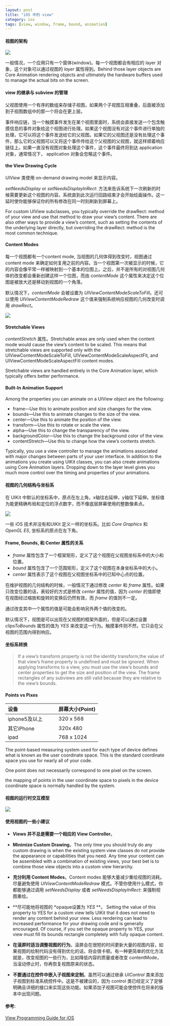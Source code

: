 ```yaml
---
layout: post
title: "iOS 中的 view"
category: ios
tags: [view, window, frame, bound, animation]
---
```


#### 视图的架构

![](/assets/view-layer-store.jpg)

一般情况，一个应用只有一个窗体(window)。每一个视图都会有相应的 layer 对象，这个对象可以通过视图的 *layer* 属性得到。Behind those layer objects are Core Animation rendering objects and ultimately the hardware buffers used to manage the actual bits on the screen.


#### view 的继承与 subview 的管理

父视图使用一个有序的数组来存储子视图，如果两个子视图互相重叠，后面被添加到子视图数组中的那一个将会在更上层。

事件响应链，当一个触摸事件发生在某个视图里面时，系统会直接发送一个包含触摸信息的事件对象给这个视图进行处理。如果这个视图没有对这个事件进行单独的处理，它可以将这个事件发送给它的父视图。如果它的父视图还是没有处理这个事件，那么它的父视图可以又将这个事件传给这个父视图的父视图，就这样顺着响应链往上。如果一直没有视图对象处理这个事件，这个事件最终将到达 application 对象，通常情况下， application 对象会忽略这个事件。

#### the View Drawing Cycle

*UIView* 类使用 on-demand drawing model 来显示内容。

*setNeedsDisplay* or *setNeedsDisplayInRect*: 方法来告诉系统下一次刷新的时候需要更新这个视图的内容。系统直到此次运行回路结束才会开始绘画操作。这一延时使你能够保证你的所有修改在同一时刻刷新到屏幕上。

For custom UIView subclasses, you typically override the drawRect: method of your view and use that method to draw your view’s content. There are also other ways to provide a view’s content, such as setting the contents of the underlying layer directly, but overriding the drawRect: method is the most common technique.

<!-- more -->

#### Content Modes

每一个视图都有一个content mode, 当视图的几何体得到改变时，视图通过content mode 来确定如何复用之前的内容。当一个视图第一次被显示的时候，它的内容会像平常一样被映射到一个基本的位图上。之后，并不是所有的对视图几何体的改变都会重新创建这样一个位图，而由 *contentMode* 这个属性来决定这个位图是被放大还是移动到视图的一个角落。

默认情况下，*contentMode* 会被设置为 *UIViewContentModeScaleToFill*。还可以使用 *UIViewContentModeRedraw* 这个值来强制系统响应视图的几何改变时调用 *drawRect*。

![](/assets/scale_aspect.jpg)

#### Stretchable Views

*contentStretch* 属性。Stretchable areas are only used when the content mode would cause the view’s content to be scaled. This means that stretchable views are supported only with the UIViewContentModeScaleToFill, UIViewContentModeScaleAspectFit, and UIViewContentModeScaleAspectFill content modes.

Stretchable views are handled entirely in the Core Animation layer, which typically offers better performance.

#### Built-In Animation Support
Among the properties you can animate on a UIView object are the following:

* frame—Use this to animate position and size changes for the view.
* bounds—Use this to animate changes to the size of the view.
* center—Use this to animate the position of the view.
* transform—Use this to rotate or scale the view.
* alpha—Use this to change the transparency of the view.
* backgroundColor—Use this to change the background color of the view.
* contentStretch—Use this to change how the view’s contents stretch.

Typically, you use a view controller to manage the animations associated with major changes between parts of your user interface. In addition to the animations you create using UIKit classes, you can also create animations using Core Animation layers. Dropping down to the layer level gives you much more control over the timing and properties of your animations.

#### 视图的几何结构与坐标系

在 UIKit 中默认的坐标系中，原点在左上角，x轴往右延伸，y轴往下延伸。坐标值为能更精确布局和定位的浮点数字，而不像底层屏幕使用的整数像素点。

![](/assets/native_coordinate_system.jpg)

一些 iOS 技术并没有和UIKit 定义一样的坐标系。比如 *Core Graphics* 和 *OpenGL ES*, 坐标系的原点在左下角。

#### Frame, Bounds, 和 Center 属性的关系

* *frame* 属性包含了一个框架矩形，定义了这个视图在父视图坐标系中的大小和位置。
* *bound* 属性包含了一个范围矩形，定义了这个视图在本身坐标系中的大小。
* *center* 属性表示了这个视图在父视图坐标系中的已知中心点的位置。

在维护视图的几何结构的时候，一般情况下通过修改 *center* 和 *frame* 属性。如果只改变位置的话，表较好的方式是修改 *center* 属性的值，因为 *center* 的值即使在视图经过缩放和旋转的变换后仍然有效，而 *frame* 的值则不一定。

通过改变其中一个属性的值是可能会影响另外两个值的改变的。

默认情况下，视图是可以出现在父视图的框架外面的，但是可以通过设置 *clipsToBounds* 属性的值为 *YES* 来改变这一行为。触摸事件则不然，它只会在父视图的范围内得到响应。

#### 坐标系转换

> If a view’s transform property is not the identity transform,the value of that view’s frame property is undefined and must be ignored. When applying transforms to a view, you must use the view’s bounds and center properties to get the size and position of the view. The frame rectangles of any subviews are still valid because they are relative to the view’s bounds.

#### Points vs Pixes

设备           |  屏幕大小(Point)
:---------| :---------
iphone5及以上 &nbsp; &nbsp; &nbsp; &nbsp; | 320 x 568
其它iPhone    | 320x 480
ipad         | 768 x 1024

The point-based measuring system used for each type of device defines what is known as the user coordinate space. This is the standard coordinate space you use for nearly all of your code.

One point does not necessarily correspond to one pixel on the screen.

the mapping of points in the user coordinate space to pixels in the device coordinate space is normally handled by the system.

#### 视图的运行时交互模型

![](/assets/drawing_model.jpg)

#### 使用视图的一些小建议

* **Views 并不总是需要一个相应的 View Controller**。

* **Minimize Custom Drawing**。The only time you should truly do any custom drawing is when the existing system view classes do not provide the appearance or capabilities that you need. Any time your content can be assembled with a combination of existing views, your best bet is to combine those view objects into a custom view hierarchy.

* **充分利用 Content Modes**。Content modes 能够大量减少重绘视图的消耗。尽量避免使用 *UIViewContentModeRedraw* 模式。不管你使用什么模式，你都能够通过调用 *setNeedsDisplay* 或者 *setNeedsDisplayInRect:* 来强制视图重绘。

* **尽可能地将视图的 *opaque设置为 *YES* **。 Setting the value of this property to YES for a custom view tells UIKit that it does not need to render any content behind your view. Less rendering can lead to increased performance for your drawing code and is generally encouraged. Of course, if you set the opaque property to YES, your view must fill its bounds rectangle completely with fully opaque content.

* **在滚屏时适当调整视图的行为**。滚屏会在很短的时间更新大量的视图内容，如果视图的绘制代码没有得到优化的话，将会很卡顿。有一种更简单的优化方法就是，改变视图的一些行为，比如降低内容的质量或者改变 contentMode，当滚动停止时，你再恢复视图原来的状态。

* **不要通过在控件中嵌入子视图来定制**。虽然可以通过继承 *UIControl* 类来添加子视图到标准系统控件中。这是不被建议的，因为 control 类已经定义了足够明确且详细的接口来实现这些功能。如果添加子视图可能会使控件在将来的版本中出现问题。

#### 参考:
[View Programming Guide for iOS](https://developer.apple.com/library/ios/documentation/WindowsViews/Conceptual/ViewPG_iPhoneOS/WindowsandViews/WindowsandViews.html)
